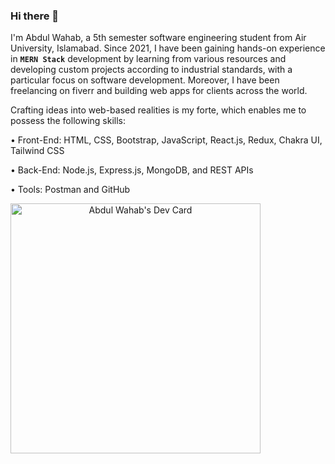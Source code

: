 ### Hi there 👋

I'm Abdul Wahab, a 5th semester software engineering student from Air University, Islamabad. Since 2021, I have been gaining hands-on experience in **`MERN Stack`** development by learning from various resources and developing custom projects according to industrial standards, with a particular focus on software development. Moreover, I have been freelancing on fiverr and building web apps for clients across the world.

Crafting ideas into web-based realities is my forte, which enables me to possess the following skills:

• Front-End: HTML, CSS, Bootstrap, JavaScript, React.js, Redux, Chakra UI, Tailwind CSS

• Back-End: Node.js, Express.js, MongoDB, and REST APIs

• Tools: Postman and GitHub

<a align="center" href="https://app.daily.dev/AbdulWahab__"><img src="https://api.daily.dev/devcards/f38b2cef1b5545a688007773cd1af21d.png?r=f47" width="400" alt="Abdul Wahab's Dev Card"/></a>

<!--
**Abdul-Wahab-318/Abdul-Wahab-318** is a ✨ _special_ ✨ repository because its `README.md` (this file) appears on your GitHub profile.

Here are some ideas to get you started:

- 🔭 I’m currently working on ...
- 🌱 I’m currently learning ...
- 👯 I’m looking to collaborate on ...
- 🤔 I’m looking for help with ...
- 💬 Ask me about ...
- 📫 How to reach me: ...
- 😄 Pronouns: ...
- ⚡ Fun fact: ...
-->
